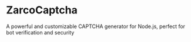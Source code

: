 # ZarcoCaptcha
A powerful and customizable CAPTCHA generator for Node.js, perfect for bot verification and security
